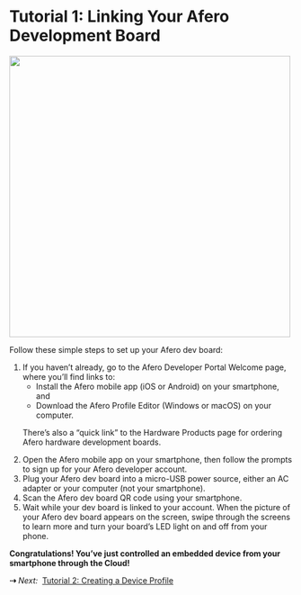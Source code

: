 # Tutorial 1: Linking Your Afero Development Board

<img src="../img/OOBEMod_fr_board.png" width="500" style="vertical-align:middle;margin:0px 0px;border:none">

Follow these simple steps to set up your Afero dev board:

<ol class="af-ol">
	<li>If you haven’t already, go to the Afero Developer Portal Welcome page, where you’ll find links to:
		<ul class="af-ul-2">
			<li>Install the Afero mobile app (iOS or Android) on your smartphone, and</li>
			<li>Download the Afero Profile Editor (Windows or macOS) on your computer.</li>
		</ul>
		<p>There’s also a “quick link” to the Hardware Products page for ordering Afero hardware development boards.</p>
	</li>
	<li>Open the Afero mobile app on your smartphone, then follow the prompts to sign up for your Afero developer account.</li>
	<li>Plug your Afero dev board into a micro-USB power source, either an AC adapter or your computer (not your smartphone).</li>
	<li>Scan the Afero dev board QR code using your smartphone.</li>
	<li>Wait while your dev board is linked to your account. When the picture of your Afero dev board appears on the screen, swipe through the screens to learn more and turn your board’s LED light on and off from your phone.</li>
</ol>

<strong>Congratulations! You’ve just controlled an embedded device from your smartphone through the Cloud!</strong>

<strong>&#8674;</strong> <em>Next:</em>&nbsp;&nbsp;[Tutorial 2: Creating a Device Profile](../Lesson2)